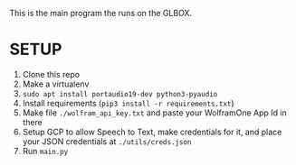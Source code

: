 This is the main program the runs on the GLBOX.

# SETUP

1. Clone this repo
2. Make a virtualenv
3. `sudo apt install portaudio19-dev python3-pyaudio`
4. Install requirements (`pip3 install -r requirements.txt`)
5. Make file `./wolfram_api_key.txt` and paste your WolframOne App Id in there
6. Setup GCP to allow Speech to Text, make credentials for it, and place your JSON credentials at `./utils/creds.json`
7. Run `main.py`


